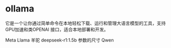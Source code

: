 # ollama

它是一个让你通过简单命令在本地轻松下载、运行和管理大语言模型的工具，支持GPU加速和类OPENAI 接口，适合本地部署和开发。

Meta Llama 羊驼
deepseek-r1:1.5b 参数的尺寸
Qwen 